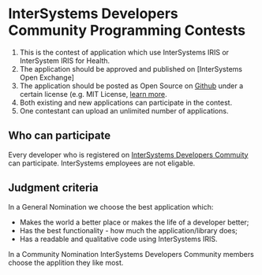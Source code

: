 
# InterSystems Developers Community Programming Contests

1. This is the contest of application which use InterSystems IRIS or InterSystem IRIS for Health.
2. The application should be approved and published on [InterSystems Open Exchange]
3. The application should be posted as Open Source on [Github](github.com) under a certain license (e.g. MIT License, [learn more](https://help.github.com/en/github/building-a-strong-community/adding-a-license-to-a-repository).
4. Both existing and new applications can participate in the contest.
5. One contestant can upload an unlimited number of applications.

## Who can participate
Every developer who is registered on [InterSystems Developers Commuity](community.intersytems.com) can participate. InterSystems employees are not eligable.

## Judgment criteria
In a General Nomination we choose the best application which:
- Makes the world a better place or makes the life of a developer better;
- Has the best functionality - how much the application/library does;
- Has a readable and qualitative code using InterSystems IRIS.

In a Community Nomination InterSystems Developers Community members choose the applition they like most.
